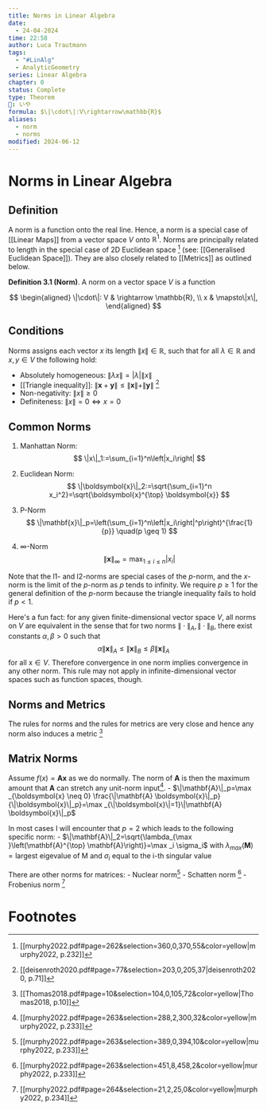 ```yaml
---
title: Norms in Linear Algebra
date:
  - 24-04-2024
time: 22:58
author: Luca Trautmann
tags:
  - "#LinAlg"
  - AnalyticGeometry
series: Linear Algebra
chapter: 0
status: Complete
type: Theorem
🍙: いや
formula: $\|\cdot\|:V\rightarrow\mathbb{R}$
aliases:
  - norm
  - norms
modified: 2024-06-12
---
```

# Norms in Linear Algebra
## Definition
A norm is a function onto the real line. Hence, a norm is a special case of [[Linear Maps]] from a vector space $V$ onto $\mathbb{R}^1$. Norms are principally related to length in the special case of 2D Euclidean space [^4] (see: [[Generalised Euclidean Space]]). They are also closely related to [[Metrics]] as outlined below. 


**Definition 3.1 (Norm)**. A norm on a vector space $V$ is a function

$$
\begin{aligned}
\|\cdot\|: V & \rightarrow \mathbb{R}, \\
x & \mapsto\|x\|,
\end{aligned}
$$

## Conditions
Norms assigns each vector $x$ its length $\|x\| \in \mathbb{R}$, such that for all $\lambda \in \mathbb{R}$ and $x, y \in V$ the following hold:

- Absolutely homogeneous: $\|\lambda x\|=|\lambda|\|x\|$
- [[Triangle inequality]]: $\|\boldsymbol{x}+\boldsymbol{y}\| \leqslant\|\boldsymbol{x}\|+\|\boldsymbol{y}\|$ [^2]
- Non-negativity: $\|x\| \geqslant 0$ 
- Definiteness: $\|x\|=0 \Longleftrightarrow x=0$


## Common Norms
1. Manhattan Norm: $$
\|x\|_1:=\sum_{i=1}^n\left|x_i\right|
$$
2. Euclidean Norm: 
$$
\|\boldsymbol{x}\|_2:=\sqrt{\sum_{i=1}^n x_i^2}=\sqrt{\boldsymbol{x}^{\top} \boldsymbol{x}}
$$
3. P-Norm
$$
\|\mathbf{x}\|_p=\left(\sum_{i=1}^n\left|x_i\right|^p\right)^{\frac{1}{p}} \quad(p \geq 1)
$$

4. $\infty$-Norm
$$
\|\mathbf{x}\|_{\infty}=\max _{1 \leq i \leq n}\left|x_i\right|
$$

Note that the l1- and l2-norms are special cases of the $p$-norm, and the $x$-norm is the limit of the $p$-norm as $p$ tends to infinity. We require $p \geq 1$ for the general definition of the $p$-norm because the triangle inequality fails to hold if $p<1$. 

Here's a fun fact: for any given finite-dimensional vector space $V$, all norms on $V$ are equivalent in the sense that for two norms $\|\cdot\|_A,\|\cdot\|_B$, there exist constants $\alpha, \beta>0$ such that
$$
\alpha\|\mathbf{x}\|_A \leq\|\mathbf{x}\|_B \leq \beta\|\mathbf{x}\|_A
$$
for all $\mathrm{x} \in V$. Therefore convergence in one norm implies convergence in any other norm. This rule may not apply in infinite-dimensional vector spaces such as function spaces, though.

## Norms and Metrics
The rules for norms and the rules for metrics are very close and hence any norm also induces a metric [^3]

## Matrix Norms
Assume $f(x) = \mathbf{A}\mathbf{x}$ as we do normally. The norm of $\mathbf{A}$ is then the maximum amount that $\mathbf{A}$ can stretch any unit-norm input[^1]. 
	- $\|\mathbf{A}\|_p=\max _{\boldsymbol{x} \neq 0} \frac{\|\mathbf{A} \boldsymbol{x}\|_p}{\|\boldsymbol{x}\|_p}=\max _{\|\boldsymbol{x}\|=1}\|\mathbf{A} \boldsymbol{x}\|_p$ 

In most cases I will encounter that $p=2$ which leads to the following specific norm: 
	- $\|\mathbf{A}\|_2=\sqrt{\lambda_{\max }\left(\mathbf{A}^{\top} \mathbf{A}\right)}=\max _i \sigma_i$ with $\lambda_{max}(\mathbf{M})=\text{largest eigevalue of M}$ and $\sigma_{i}$ equal to the i-th singular value 

There are other norms for matrices:
	- Nuclear norm[^5]
	- Schatten norm [^6]
	- Frobenius norm [^7]



# Footnotes

[^1]: [[murphy2022.pdf#page=263&selection=288,2,300,32&color=yellow|murphy2022, p.233]] 
[^2]: [[deisenroth2020.pdf#page=77&selection=203,0,205,37|deisenroth2020, p.71]] 
[^3]: [[Thomas2018.pdf#page=10&selection=104,0,105,72&color=yellow|Thomas2018, p.10]] 
[^4]: [[murphy2022.pdf#page=262&selection=360,0,370,55&color=yellow|murphy2022, p.232]] 
[^5]: [[murphy2022.pdf#page=263&selection=389,0,394,10&color=yellow|murphy2022, p.233]]
[^6]: [[murphy2022.pdf#page=263&selection=451,8,458,2&color=yellow|murphy2022, p.233]]
[^7]: [[murphy2022.pdf#page=264&selection=21,2,25,0&color=yellow|murphy2022, p.234]]
